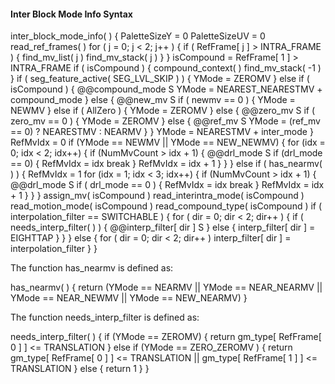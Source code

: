 #### Inter Block Mode Info Syntax

<div class="syntax">
inter_block_mode_info( ) {
    PaletteSizeY = 0
    PaletteSizeUV = 0
    read_ref_frames( )
    for ( j = 0; j < 2; j++ ) {
        if ( RefFrame[ j ] > INTRA_FRAME ) {
            find_mv_list( j )
            find_mv_stack( j )
        }
    }
    isCompound = RefFrame[ 1 ] > INTRA_FRAME
    if ( isCompound ) {
        compound_context( )
        find_mv_stack( -1 )
    }
    if ( seg_feature_active( SEG_LVL_SKIP ) ) {
        YMode = ZEROMV
    } else if ( isCompound ) {
        @@compound_mode                                                 S
        YMode = NEAREST_NEARESTMV + compound_mode
    } else {
        @@new_mv                                                        S
        if ( newmv == 0 ) {
            YMode = NEWMV
        } else if ( AllZero ) {
            YMode = ZEROMV
        } else {
            @@zero_mv                                                   S
            if ( zero_mv == 0 ) {
                YMode = ZEROMV
            } else {
                @@ref_mv                                                S
                YMode = (ref_mv == 0) ? NEARESTMV : NEARMV
            }
        }
        YMode = NEARESTMV + inter_mode
    }
    RefMvIdx = 0
    if (YMode == NEWMV || YMode == NEW_NEWMV) {
        for (idx = 0; idx < 2; idx++) {
            if (NumMvCount > idx + 1) {
                @@drl_mode                                              S
                if (drl_mode == 0) {
                  RefMvIdx = idx
                  break
                }
                RefMvIdx = idx + 1
            }
        }
    } else if ( has_nearmv( ) ) {
        RefMvIdx = 1
        for (idx = 1; idx < 3; idx++) {
            if (NumMvCount > idx + 1) {
                @@drl_mode                                              S
                if ( drl_mode == 0 ) {
                    RefMvIdx = idx
                    break
                }
                RefMvIdx = idx + 1
            }
        }
    }
    assign_mv( isCompound )
    read_interintra_mode( isCompound )
    read_motion_mode( isCompound )
    read_compound_type( isCompound )
    if ( interpolation_filter == SWITCHABLE ) {
        for ( dir = 0; dir < 2; dir++ ) {
            if ( needs_interp_filter( ) ) {
                @@interp_filter[ dir ]                                  S
            } else {
                interp_filter[ dir ] = EIGHTTAP
            }
        }
    } else {
        for ( dir = 0; dir < 2; dir++ )
            interp_filter[ dir ] = interpolation_filter
    }
}
</div>

The function has_nearmv is defined as:

<div class="syntax">
has_nearmv( ) {
    return (YMode == NEARMV || YMode == NEAR_NEARMV 
            || YMode == NEAR_NEWMV || YMode == NEW_NEARMV)
}
</div>

The function needs_interp_filter is defined as:

<div class="syntax">
needs_interp_filter( ) {
    if (YMode == ZEROMV) {
        return gm_type[ RefFrame[ 0 ] ] <= TRANSLATION
    } else if (YMode == ZERO_ZEROMV ) {
        return gm_type[ RefFrame[ 0 ] ] <= TRANSLATION || gm_type[ RefFrame[ 1 ] ] <= TRANSLATION
    } else {
        return 1
    }        
}
</div>
